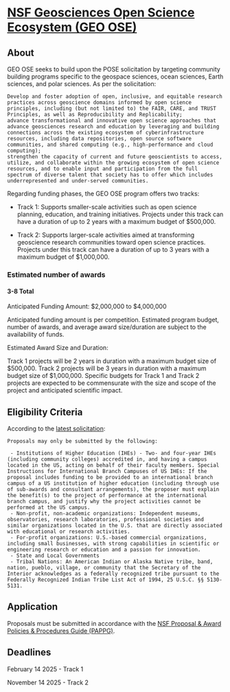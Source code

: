 
# [NSF Geosciences Open Science Ecosystem (GEO OSE)](https://new.nsf.gov/funding/opportunities/geo-ose-geosciences-open-science-ecosystem)

## About

GEO OSE seeks to build upon  the POSE solicitation by targeting community building programs specific to the geospace sciences, ocean sciences, Earth sciences, and polar sciences. As per the solicitation:

    Develop and foster adoption of open, inclusive, and equitable research practices across geoscience domains informed by open science principles, including (but not limited to) the FAIR, CARE, and TRUST Principles, as well as Reproducibility and Replicability;
    advance transformational and innovative open science approaches that advance geosciences research and education by leveraging and building connections across the existing ecosystem of cyberinfrastructure resources, including data repositories, open source software communities, and shared computing (e.g., high-performance and cloud computing);
    strengthen the capacity of current and future geoscientists to access, utilize, and collaborate within the growing ecosystem of open science resources, and to enable input and participation from the full spectrum of diverse talent that society has to offer which includes underrepresented and under-served communities.

Regarding funding phases, the GEO OSE program offers two tracks:

- Track 1: Supports smaller-scale activities such as open science planning, education, and training initiatives. Projects under this track can have a duration of up to 2 years with a maximum budget of $500,000.

- Track 2: Supports larger-scale activities aimed at transforming geoscience research communities toward open science practices. Projects under this track can have a duration of up to 3 years with a maximum budget of $1,000,000.

### Estimated number of awards

#### 3-8 Total

Anticipated Funding Amount: $2,000,000 to $4,000,000

Anticipated funding amount is per competition. Estimated program budget, number of awards, and average award size/duration are subject to the availability of funds.

Estimated Award Size and Duration:

Track 1 projects will be 2 years in duration with a maximum budget size of $500,000. Track 2 projects will be 3 years in duration with a maximum budget size of $1,000,000. Specific budgets for Track 1 and Track 2 projects are expected to be commensurate with the size and scope of the project and anticipated scientific impact.

## Eligibility Criteria

According to the [latest solicitation](https://new.nsf.gov/funding/opportunities/geo-ose-geosciences-open-science-ecosystem/nsf25-506/solicitation#elig):

    Proposals may only be submitted by the following:

     - Institutions of Higher Education (IHEs) - Two- and four-year IHEs (including community colleges) accredited in, and having a campus located in the US, acting on behalf of their faculty members. Special Instructions for International Branch Campuses of US IHEs: If the proposal includes funding to be provided to an international branch campus of a US institution of higher education (including through use of sub-awards and consultant arrangements), the proposer must explain the benefit(s) to the project of performance at the international branch campus, and justify why the project activities cannot be performed at the US campus.
     - Non-profit, non-academic organizations: Independent museums, observatories, research laboratories, professional societies and similar organizations located in the U.S. that are directly associated with educational or research activities.
     - For-profit organizations: U.S.-based commercial organizations, including small businesses, with strong capabilities in scientific or engineering research or education and a passion for innovation.
     - State and Local Governments
     - Tribal Nations: An American Indian or Alaska Native tribe, band, nation, pueblo, village, or community that the Secretary of the Interior acknowledges as a federally recognized tribe pursuant to the Federally Recognized Indian Tribe List Act of 1994, 25 U.S.C. §§ 5130-5131.

## Application

Proposals must be submitted in accordance with the [NSF Proposal & Award Policies & Procedures Guide (PAPPG)](https://new.nsf.gov/policies/pappg).

## Deadlines

February 14 2025 - Track 1

November 14 2025 - Track 2
